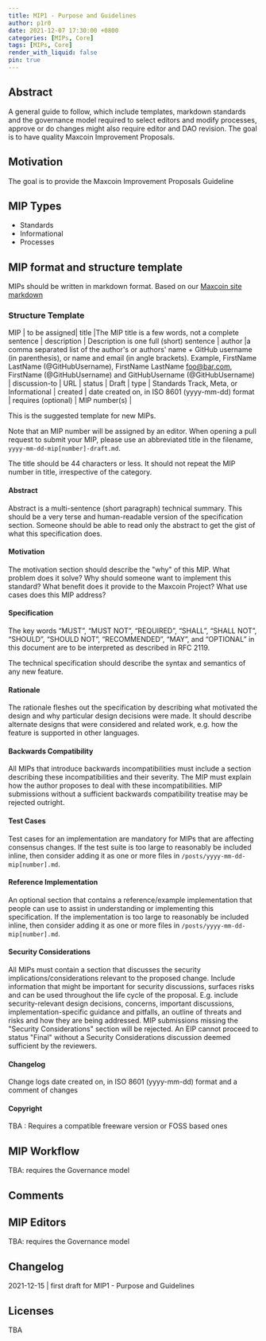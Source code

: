 ```yaml
---
title: MIP1 - Purpose and Guidelines
author: p1r0
date: 2021-12-07 17:30:00 +0800
categories: [MIPs, Core]
tags: [MIPs, Core]
render_with_liquid: false
pin: true
---
```


## Abstract 

A general guide to follow, which include templates, markdown standards and the governance model required to select editors and modify processes, approve or do changes might also require editor and DAO revision. The goal is to have quality Maxcoin Improvement Proposals.

## Motivation

The goal is to provide the Maxcoin Improvement Proposals Guideline

## MIP Types

  * Standards
  * Informational
  * Processes

## MIP format and structure template

MIPs should be written in markdown format. Based on our [Maxcoin site markdown](/posts/theme-chripy/)  

### Structure Template

MIP | to be assigned|
title |The MIP title is a few words, not a complete sentence |
description | Description is one full (short) sentence | 
author |a comma separated list of the author's or authors' name + GitHub username (in parenthesis), or name and email (in angle brackets).  Example, FirstName LastName (@GitHubUsername), FirstName LastName <foo@bar.com>, FirstName (@GitHubUsername) and GitHubUsername (@GitHubUsername) | 
discussion-to | URL | 
status | Draft |
type | Standards Track, Meta, or Informational | 
created | date created on, in ISO 8601 (yyyy-mm-dd) format | 
requires (optional) | MIP number(s) |

This is the suggested template for new MIPs.

Note that an MIP number will be assigned by an editor. When opening a pull request to submit your MIP, please use an abbreviated title in the filename, `yyyy-mm-dd-mip[number]-draft.md`.

The title should be 44 characters or less. It should not repeat the MIP number in title, irrespective of the category. 

#### Abstract
Abstract is a multi-sentence (short paragraph) technical summary. This should be a very terse and human-readable version of the specification section. Someone should be able to read only the abstract to get the gist of what this specification does.

#### Motivation
The motivation section should describe the "why" of this MIP. What problem does it solve? Why should someone want to implement this standard? What benefit does it provide to the Maxcoin Project? What use cases does this MIP address?

#### Specification
The key words “MUST”, “MUST NOT”, “REQUIRED”, “SHALL”, “SHALL NOT”, “SHOULD”, “SHOULD NOT”, “RECOMMENDED”, “MAY”, and “OPTIONAL” in this document are to be interpreted as described in RFC 2119.

The technical specification should describe the syntax and semantics of any new feature.

#### Rationale
The rationale fleshes out the specification by describing what motivated the design and why particular design decisions were made. It should describe alternate designs that were considered and related work, e.g. how the feature is supported in other languages.

#### Backwards Compatibility
All MIPs that introduce backwards incompatibilities must include a section describing these incompatibilities and their severity. The MIP must explain how the author proposes to deal with these incompatibilities. MIP submissions without a sufficient backwards compatibility treatise may be rejected outright.

#### Test Cases
Test cases for an implementation are mandatory for MIPs that are affecting consensus changes.  If the test suite is too large to reasonably be included inline, then consider adding it as one or more files in `/posts/yyyy-mm-dd-mip[number].md`.

#### Reference Implementation
An optional section that contains a reference/example implementation that people can use to assist in understanding or implementing this specification.  If the implementation is too large to reasonably be included inline, then consider adding it as one or more files in `/posts/yyyy-mm-dd-mip[number].md`.

#### Security Considerations
All MIPs must contain a section that discusses the security implications/considerations relevant to the proposed change. Include information that might be important for security discussions, surfaces risks and can be used throughout the life cycle of the proposal. E.g. include security-relevant design decisions, concerns, important discussions, implementation-specific guidance and pitfalls, an outline of threats and risks and how they are being addressed. MIP submissions missing the "Security Considerations" section will be rejected. An EIP cannot proceed to status "Final" without a Security Considerations discussion deemed sufficient by the reviewers.

#### Changelog
Change logs date created on, in ISO 8601 (yyyy-mm-dd) format and a comment of changes


#### Copyright
TBA : Requires a compatible freeware version or FOSS based ones

## MIP Workflow 

TBA: requires the Governance model

## Comments 

## MIP Editors 

TBA: requires the Governance model

## Changelog

2021-12-15 | first draft for MIP1 - Purpose and Guidelines

## Licenses
TBA
